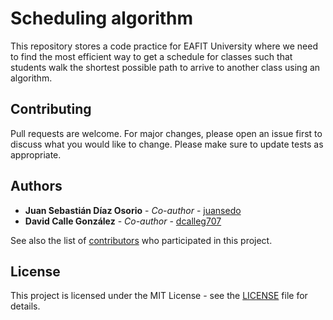 # Scheduling algorithm

This repository stores a code practice for EAFIT University where we need to find the most efficient way to get a schedule for classes such that students walk the shortest possible path to arrive to another class using an algorithm.

## Contributing

Pull requests are welcome. For major changes, please open an issue first to discuss what you would like to change. Please make sure to update tests as appropriate.

## Authors

* **Juan Sebastián Díaz Osorio** - *Co-author* - [juansedo](https://github.com/juansedo)
* **David Calle González** - *Co-author* - [dcalleg707](https://github.com/dcalleg707)

See also the list of [contributors](https://github.com/juansedo/Scheduling-algorithm/contributors) who participated in this project.

## License

This project is licensed under the MIT License - see the [LICENSE](LICENSE) file for details.
